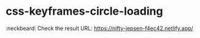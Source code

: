 # css-keyframes-circle-loading
:neckbeard: Check the result URL: https://nifty-jepsen-f4ec42.netlify.app/
